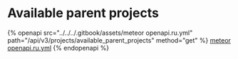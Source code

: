 # Available parent projects

{% openapi src="../../../.gitbook/assets/meteor openapi.ru.yml" path="/api/v3/projects/available_parent_projects" method="get" %}
[meteor openapi.ru.yml](<../../../.gitbook/assets/meteor openapi.ru.yml>)
{% endopenapi %}
